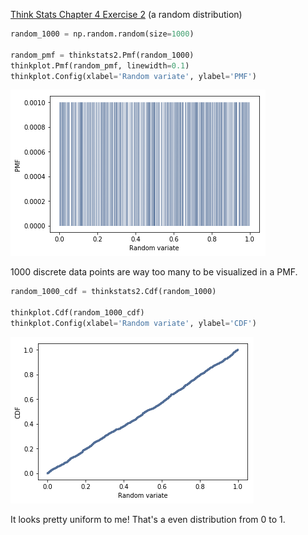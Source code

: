 [Think Stats Chapter 4 Exercise 2](http://greenteapress.com/thinkstats2/html/thinkstats2005.html#toc41) (a random distribution)

```python
random_1000 = np.random.random(size=1000)

random_pmf = thinkstats2.Pmf(random_1000)
thinkplot.Pmf(random_pmf, linewidth=0.1)
thinkplot.Config(xlabel='Random variate', ylabel='PMF')
```
![Chap4Ex2.png](https://github.com/atgraves/dsp/blob/master/lessons/statistics/Chap4Ex2.png)

1000 discrete data points are way too many to be visualized in a PMF.

```python
random_1000_cdf = thinkstats2.Cdf(random_1000)

thinkplot.Cdf(random_1000_cdf)
thinkplot.Config(xlabel='Random variate', ylabel='CDF')
```
![Chap4Ex2a.png](https://github.com/atgraves/dsp/blob/master/lessons/statistics/Chap4Ex2a.png)

It looks pretty uniform to me! That's a even distribution from 0 to 1.
